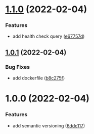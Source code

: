 # [1.1.0](https://github.com/garredow/kaiware-api/compare/v1.0.1...v1.1.0) (2022-02-04)


### Features

* add health check query ([e67757d](https://github.com/garredow/kaiware-api/commit/e67757df862a914de76a6ab30dca0e329ad60947))

## [1.0.1](https://github.com/garredow/kaiware-api/compare/v1.0.0...v1.0.1) (2022-02-04)


### Bug Fixes

* add dockerfile ([b8c275f](https://github.com/garredow/kaiware-api/commit/b8c275fc64d01583db5c043636dd71c0fe6d1148))

# 1.0.0 (2022-02-04)


### Features

* add semantic versioning ([6ddc117](https://github.com/garredow/kaiware-api/commit/6ddc117f46406a9b76366b66f6904db1a841fa65))
